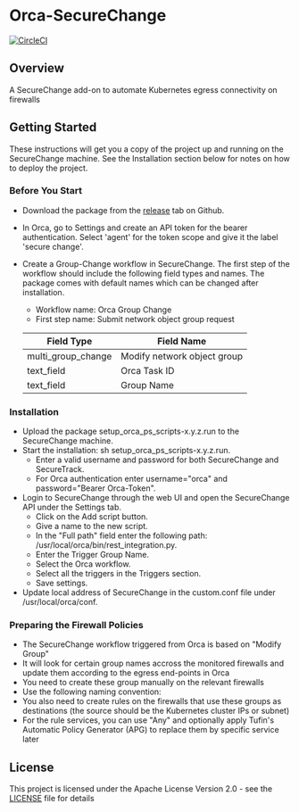 
# Orca-SecureChange

[![CircleCI](https://circleci.com/gh/Tufin/orca-securechange.svg?style=svg)](https://circleci.com/gh/Tufin/orca-securechange)

## Overview
A SecureChange add-on to automate Kubernetes egress connectivity on firewalls


## Getting Started

These instructions will get you a copy of the project up and running on the SecureChange machine. 
See the Installation section below for notes on how to deploy the project.


### Before You Start

* Download the package from the [release](
https://github.com/Tufin/orca-securechange/releases) tab on Github.

* In Orca, go to Settings and create an API token for the bearer authentication. Select 'agent' for the token scope and give it the label 'secure change'.

* Create a Group-Change workflow in SecureChange. The first step of the workflow should include the following 
field types and names. The package comes with default names which can be changed after installation.

    * Workflow name: Orca Group Change
    * First step name: Submit network object group request

    | Field Type         | Field Name                   |
    | ----------         | ----------                   |
    | multi_group_change | Modify network object group  |
    | text_field         | Orca Task ID                 |
    | text_field         | Group Name                   |


### Installation

* Upload the package setup_orca_ps_scripts-x.y.z.run to the SecureChange machine.
* Start the installation: sh setup_orca_ps_scripts-x.y.z.run. 
    * Enter a valid username and password for both SecureChange and SecureTrack.
    * For Orca authentication enter username="orca" and password="Bearer Orca-Token".
* Login to SecureChange through the web UI and open the SecureChange API under the Settings tab.
    * Click on the Add script button.
    * Give a name to the new script.
    * In the "Full path" field enter the following path: /usr/local/orca/bin/rest_integration.py.
    * Enter the Trigger Group Name.
    * Select the Orca workflow.
    * Select all the triggers in the Triggers section.
    * Save settings.
* Update local address of SecureChange in the custom.conf file under /usr/local/orca/conf.

### Preparing the Firewall Policies
* The SecureChange workflow triggered from Orca is based on "Modify Group"
* It will look for certain group names accross the monitored firewalls and update them according to the egress end-points in Orca
* You need to create these group manually on the relevant firewalls
* Use the following naming convention: 
* You also need to create rules on the firewalls that use these groups as destinations (the source should be the Kubernetes cluster IPs or subnet)
* For the rule services, you can use "Any" and optionally apply Tufin's Automatic Policy Generator (APG) to replace them by specific service later


## License

This project is licensed under the Apache License Version 2.0 - see the [LICENSE](LICENSE) file for details
